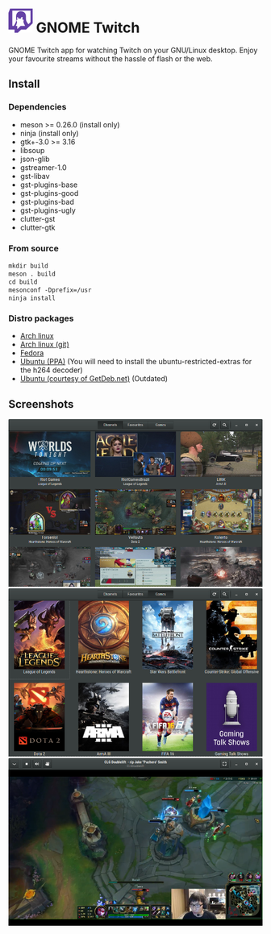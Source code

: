 # ![](/data/icons/hicolor/48x48/apps/gnome-twitch.png) GNOME Twitch
GNOME Twitch app for watching Twitch on your GNU/Linux desktop. Enjoy your favourite streams without
the hassle of flash or the web.

## Install
### Dependencies
* meson >= 0.26.0 (install only)
* ninja (install only)
* gtk+-3.0 >= 3.16
* libsoup
* json-glib
* gstreamer-1.0
* gst-libav
* gst-plugins-base
* gst-plugins-good
* gst-plugins-bad
* gst-plugins-ugly
* clutter-gst
* clutter-gtk

### From source
```
mkdir build
meson . build
cd build
mesonconf -Dprefix=/usr
ninja install
```

### Distro packages
* [Arch linux](https://aur4.archlinux.org/packages/gnome-twitch/)
* [Arch linux (git)](https://aur4.archlinux.org/packages/gnome-twitch-git/)
* [Fedora](https://copr.fedoraproject.org/coprs/ippytraxx/gnome-twitch/)
* [Ubuntu (PPA)](https://launchpad.net/~ippytraxx/+archive/ubuntu/gnome-twitch/) (You will need to install the ubuntu-restricted-extras for the h264 decoder)
* [Ubuntu (courtesy of GetDeb.net)](http://www.getdeb.net/app/GNOME%20Twitch) (Outdated)

## Screenshots
![](/data/screenshots/scrot_streams.png?raw=true)
![](/data/screenshots/scrot_games.png?raw=true)
![](/data/screenshots/scrot_player.png?raw=true)

